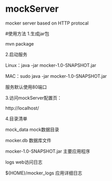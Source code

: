 # mockServer
mocker server based on HTTP protocal

#使用方法
1.生成jar包

mvn package

2.启动服务

Linux：java -jar mocker-1.0-SNAPSHOT.jar

MAC：sudo java -jar mocker-1.0-SNAPSHOT.jar

服务默认使用80端口

3.访问mockServer配置页：

http://localhost/

4.目录清单

  mock_data mock数据目录

  mocker.db 数据库文件
  
  mocker-1.0-SNAPSHOT.jar 主要应用程序
  
  logs web访问日志
  
  ${HOME}/mocker_logs 应用详细日志
